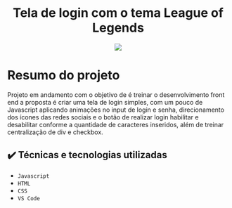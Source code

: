 <h1 align="center"> Tela de login com o tema League of Legends</h1>

<p align="center">
<img src="http://img.shields.io/static/v1?label=STATUS&message=EM%20DESENVOLVIMENTO&color=GREEN&style=for-the-badge"/>
</p>

# Resumo do projeto 
Projeto em andamento com o objetivo de é treinar o desenvolvimento front end a proposta é criar uma tela de login simples, com um pouco de  Javascript aplicando animações no input de login e senha, direcionamento dos ícones das redes sociais e o botão de realizar login habilitar e desabilitar conforme a quantidade de caracteres inseridos, além de treinar centralização de div e checkbox.

## ✔️ Técnicas e tecnologias utilizadas

- ``Javascript``
-  ``HTML``
-  ``CSS``
- ``VS Code``
